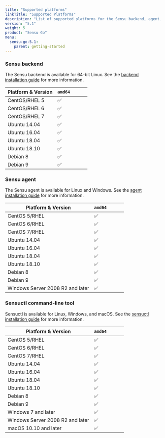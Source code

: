```yaml
---
title: "Supported platforms"
linkTitle: "Supported Platforms"
description: "List of supported platforms for the Sensu backend, agent, and command-line tool"
version: "5.1"
weight: 5
product: "Sensu Go"
menu:
  sensu-go-5.1:
    parent: getting-started
---
```


### Sensu backend

The Sensu backend is available for 64-bit Linux.
See the [backend installation guide][1] for more information.

| Platform & Version | `amd64` |   | | |
|--------------------|-------|-------|---|---|
| CentOS/RHEL 5      | ✅     |      | | |
| CentOS/RHEL 6      | ✅     |      | | |
| CentOS/RHEL 7      | ✅     |      | | |
| Ubuntu 14.04       | ✅     |      | | |
| Ubuntu 16.04       | ✅     |      | | |
| Ubuntu 18.04       | ✅     |      | | |
| Ubuntu 18.10       | ✅     |      | | |
| Debian 8           | ✅     |      | | |
| Debian 9           | ✅     |      | | |

### Sensu agent

The Sensu agent is available for Linux and Windows.
See the [agent installation guide][2] for more information.

| Platform & Version | `amd64` |   | | |
|--------------------|-------|-------|---|---|
| CentOS 5/RHEL      | ✅     |    | | |
| CentOS 6/RHEL      | ✅     |     | | |
| CentOS 7/RHEL      | ✅     |     | | |
| Ubuntu 14.04       | ✅     |     | | |
| Ubuntu 16.04       | ✅     |     | | |
| Ubuntu 18.04       | ✅     |     | | |
| Ubuntu 18.10       | ✅     |     | | |
| Debian 8           | ✅     |     | | |
| Debian 9           | ✅     |     | | |
| Windows Server 2008 R2 and later| ✅  |     | | |

### Sensuctl command-line tool

Sensuctl is available for Linux, Windows, and macOS.
See the [sensuctl installation guide][3] for more information.

| Platform & Version | `amd64` |   | | |
|--------------------|-------|-------|---|---|
| CentOS 5/RHEL      | ✅     |     | | |
| CentOS 6/RHEL      | ✅     |     | | |
| CentOS 7/RHEL      | ✅     |     | | |
| Ubuntu 14.04       | ✅     |     | | |
| Ubuntu 16.04       | ✅     |     | | |
| Ubuntu 18.04       | ✅     |     | | |
| Ubuntu 18.10       | ✅     |     | | |
| Debian 8           | ✅     |     | | |
| Debian 9           | ✅     |     | | |
| Windows 7 and later| ✅     |     | | |
| Windows Server 2008 R2 and later| ✅  |     | | |
| macOS 10.10 and later | ✅  |     | | |

[1]: ../../installation/install-sensu#install-the-sensu-backend
[2]: ../../installation/install-sensu#install-the-sensu-agent
[3]: ../../installation/install-sensu#install-sensuctl
